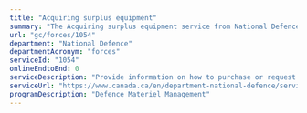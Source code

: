 ```yaml
---
title: "Acquiring surplus equipment"
summary: "The Acquiring surplus equipment service from National Defence is not available end-to-end online, according to the GC Service Inventory."
url: "gc/forces/1054"
department: "National Defence"
departmentAcronym: "forces"
serviceId: "1054"
onlineEndtoEnd: 0
serviceDescription: "Provide information on how to purchase or request a donation or transfer of surplus military equipment and learn about other methods used for disposal."
serviceUrl: "https://www.canada.ca/en/department-national-defence/services/surplus-military-materiel.html"
programDescription: "Defence Materiel Management"
---
```

